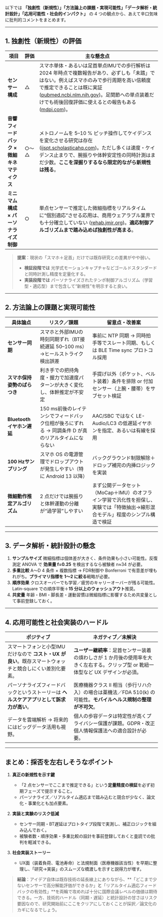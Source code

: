 以下では **「独創性（新規性）」「方法論上の課題・実現可能性」「データ解析・統計設計」「応用可能性・社会的インパクト」** の 4 つの観点から、あえて辛口気味に批判的コメントをまとめます。

---

## 1. 独創性（新規性）の評価

| 項目                        | 評価  | 主な懸念点                                                                                                                                                                  |
| ------------------------- | --- | ---------------------------------------------------------------------------------------------------------------------------------------------------------------------- |
| **センサー構成**                | △   | スマホ単体・あるいは足首単点IMUでの歩行解析は 2024 年時点で複数報告があり、必ずしも「未踏」ではない。例えばスマホのみで歩行周期を高い信頼度で推定できることは既に実証 ([pubmed.ncbi.nlm.nih.gov][1])。足関節への単点装着だけでも術後回復評価に使えるとの報告もある ([mdpi.com][2])。 |
| **音響フィードバック × 微細キネマティクス** | ○〜△ | メトロノームを 5–10 % ピッチ操作してケイデンスを変化させる研究は存在 ([ijspt.scholasticahq.com][3])。ただし多くは速度・ケイデンス止まりで、腕振りや体幹安定性の同時計測はまだ少数。**ここを深掘りするなら限定的ながら新規性は残る**。                               |
| **ミニマム構成 × パーソナライズ制御**    | ○   | 単点センサーで推定した微細指標をリアルタイムに“個別適応”させる応用は、商用ウェアラブル業界でも十分確立していない ([rehab.jmir.org][4])。**適応制御アルゴリズムまで踏み込めば独創性が高まる**。                                                          |

> **提案**：現状の「スマホ＋足首」だけでは既存研究との差異がやや弱い。
>
> * **検証段階では** 光学式モーションキャプチャなどゴールドスタンダードと同時計測し精度を定量化する。
> * **実装段階では** パーソナライズされたテンポ制御アルゴリズム（学習型・適応型）まで包含して“新規性”を明示すると良い。

---

## 2. 方法論上の課題と実現可能性

| 具体論点                 | リスク／課題                                                  | 留意点・改善案                                                              |
| -------------------- | ------------------------------------------------------- | -------------------------------------------------------------------- |
| **センサー同期**           | スマホと外部IMUの時刻同期ずれ（BT接続遅延 50–100 ms）→ヒールストライク検出誤差         | 事前に NTP 同期 → 同時拍手等でスレート同期、もしくは BLE Time sync プロトコル採用                 |
| **スマホ保持姿勢のばらつき**     | 利き手での把持角度・握力で加速度パターンが大きく変化し、体幹推定が不安定                    | 手提げ以外（ポケット、ベルト装着）条件を排除 or 付加センサー（上腕・腰帯）をサブセット検証                      |
| **Bluetooth イヤホン遅延** | 150 ms前後のレイテンシでフィードバック位相が後ろにずれる → 同調条件 D が真のリアルタイムにならない | AAC/SBC ではなく LE-Audio/LC3 の低遅延イヤホンを指定、あるいは有線を採用                      |
| **100 Hzサンプリング**     | スマホ OS の電源管理でドロップアウトが発生しやすい（特に Android 13 以降）           | バックグラウンド制限解除＋ドロップ補完の内挿ロジックを実装                                        |
| **微細動作推定アルゴリズム**     | 2 点だけでは腕振りと体幹運動の分離が“過学習”しやすい                            | まず公開データセット（MoCap＋IMU）のオフライン学習で汎化性を担保し、実験では「特徴抽出→線形混合モデル」程度のシンプル構造で検証 |

---

## 3. データ解析・統計設計の懸念

1. **サンプルサイズ**
   微細指標は個体差が大きく、条件効果も小さい可能性。反復測定 ANOVA で **効果量 f=0.25** を検出するなら被験者 n≈34 が必要。
2. **多重比較**
   A〜D 4 条件 × 複数指標 → FDR制御や Bonferroni で有意差が埋もれがち。**プライマリ指標を 1〜2 に絞る**戦略が必要。
3. **順序効果**
   クロスオーバーでも学習／疲労のキャリーオーバーが残る可能性。Latin-square での順序平衡＋**15 分以上のウォッシュアウト**推奨。
4. **共変量**
   年齢・BMI・脚長差・運動習慣は微細指標に影響するため共変量として事前登録しておく。

---

## 4. 応用可能性と社会実装のハードル

| ポジティブ                                                     | ネガティブ／未解決                                                                 |
| --------------------------------------------------------- | ------------------------------------------------------------------------- |
| スマートフォンと小型IMUだけなので **コスト・UX が良い**。既存スマートウォッチと競合しにくい差別化要素。 | **ユーザー継続率**：足首センサー装着の煩わしさが 1 か月後の使用率を大きく左右する。クリップ型 or 靴紐一体型など UX デザインが必須。 |
| パーソナライズフィードバックというストーリーは **ヘルスケアアプリとして訴求力が高い**。            | 医療機器クラス II 相当（歩行リハ介入）の場合は薬機法／FDA 510(k) の可能性。**モバイルヘルス規制の整理が不可欠**。        |
| データを雲端解析 → 将来的にはビッグデータ活用も視野。                              | 個人の歩容データは特定性が高くプライバシー保護が課題。GDPR・改正個人情報保護法への適合設計が必要。                       |

---

## まとめ：採否を左右しそうなポイント

1. **真正の新規性を示す鍵**

   * 「2 点センサーでここまで推定できる」という**定量精度の検証**を必ず初期フェーズで提示すること。
   * パーソナライズ／リアルタイム適応まで踏み込むと競合が少なく、論文化・事業化とも加点要素。

2. **実装と実験のリスク低減**

   * センサー同期・BT遅延はプロトタイプ段階で実測し、補正ロジックを組み込んでおく。
   * 被験者数・順序効果・多重比較の設計を事前登録しておくと査読での批判を軽減できる。

3. **社会実装ストーリー**

   * UX面（装着負荷、電池寿命）と法規制面（医療機器該当性）を早期に整理し、「研究→実装」のスムーズな橋渡しを示すと説得力が増す。

> **結論**：アイデア自体は既存技術の延長線上にありながら、\*\*「どこまで少ないセンサーで高分解能評価ができるか」**と**「リアルタイム適応フィードバックの有効性」\*\*を両輪で攻めれば十分に国際会議レベルの価値は期待できる。一方、技術的ハードル（同期・遅延）と統計設計の甘さはリスク要因なので、研究開始前にここをクリアにしておくことが採択／論文化のカギになるでしょう。

[1]: https://pubmed.ncbi.nlm.nih.gov/38817844/?utm_source=chatgpt.com "Validation of gait analysis using smartphones: Reliability and validity"
[2]: https://www.mdpi.com/2038-9582/13/1/4?utm_source=chatgpt.com "Objective Gait Analysis Using a Single-Point Wearable Sensor to ..."
[3]: https://ijspt.scholasticahq.com/article/90909-a-one-session-gait-retraining-protocol-with-metronome-augmentation-increases-cadence-in-novice-and-recreational-runners?utm_source=chatgpt.com "A One Session Gait Retraining Protocol with Metronome ..."
[4]: https://rehab.jmir.org/2023/1/e40680/?utm_source=chatgpt.com "Evidence for the Efficacy of Commercially Available Wearable ..."
